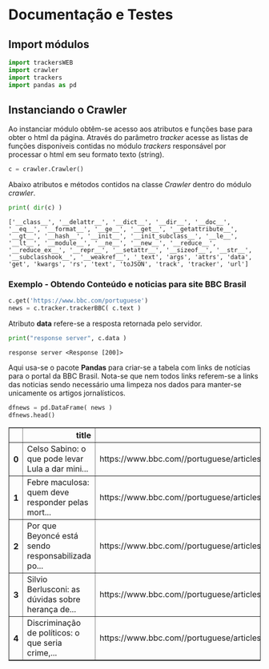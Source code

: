 # Documentação e Testes

## Import módulos


```python
import trackersWEB
import crawler
import trackers
import pandas as pd
```

## Instanciando o Crawler

Ao instanciar módulo obtêm-se acesso aos atributos e funções base para obter o html da página.
Através do parâmetro _tracker_ acesse as listas de funções disponiveis contidas no módulo _trackers_ responsável por 
processar o html em seu formato texto (string).


```python
c = crawler.Crawler()
```

Abaixo atributos e métodos contidos na classe _Crawler_ dentro do módulo _crawler_.


```python
print( dir(c) )
```

    ['__class__', '__delattr__', '__dict__', '__dir__', '__doc__', '__eq__', '__format__', '__ge__', '__get__', '__getattribute__', '__gt__', '__hash__', '__init__', '__init_subclass__', '__le__', '__lt__', '__module__', '__ne__', '__new__', '__reduce__', '__reduce_ex__', '__repr__', '__setattr__', '__sizeof__', '__str__', '__subclasshook__', '__weakref__', '_text', 'args', 'attrs', 'data', 'get', 'kwargs', 'rs', 'text', 'toJSON', 'track', 'tracker', 'url']


### Exemplo - Obtendo Conteúdo e noticias para site BBC Brasil


```python
c.get('https://www.bbc.com/portuguese')
news = c.tracker.trackerBBC( c.text )
```

Atributo **data** refere-se a resposta retornada pelo servidor.


```python
print("response server", c.data )
```

    response server <Response [200]>


Aqui usa-se o pacote **Pandas** para criar-se a tabela com links de notícias para o portal da BBC Brasil. Nota-se que nem todos links referem-se a links das noticias sendo necessário uma limpeza nos dados para manter-se unicamente os artigos jornalísticos.


```python
dfnews = pd.DataFrame( news )
dfnews.head()
```




<div>
<style id=scoped>
    .dataframe tbody tr th:only-of-type {
        vertical-align: middle;
    }

    .dataframe tbody tr th {
        vertical-align: top;
    }

    .dataframe thead th {
        text-align: right;
    }
</style>
<table border="1" class="dataframe">
  <thead>
    <tr style="text-align: right;">
      <th></th>
      <th>title</th>
      <th>href</th>
    </tr>
  </thead>
  <tbody>
    <tr>
      <th>0</th>
      <td>Celso Sabino: o que pode levar Lula a dar mini...</td>
      <td>https://www.bbc.com//portuguese/articles/c4n4q...</td>
    </tr>
    <tr>
      <th>1</th>
      <td>Febre maculosa: quem deve responder pelas mort...</td>
      <td>https://www.bbc.com//portuguese/articles/c0xe9...</td>
    </tr>
    <tr>
      <th>2</th>
      <td>Por que Beyoncé está sendo responsabilizada po...</td>
      <td>https://www.bbc.com//portuguese/articles/ckvzj...</td>
    </tr>
    <tr>
      <th>3</th>
      <td>Silvio Berlusconi: as dúvidas sobre herança de...</td>
      <td>https://www.bbc.com//portuguese/articles/c997y...</td>
    </tr>
    <tr>
      <th>4</th>
      <td>Discriminação de políticos: o que seria crime,...</td>
      <td>https://www.bbc.com//portuguese/articles/ckrm4...</td>
    </tr>
  </tbody>
</table>
</div>




```python

```
